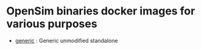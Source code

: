 # OpenSim binaries docker images for various purposes

* [generic](generic) : Generic unmodified standalone 

